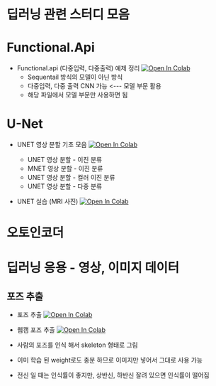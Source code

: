 # 딥러닝 관련 스터디 모음 

# Functional.Api
- Functional.api (다중입력, 다중출력) 예제 정리 [![Open In Colab](https://colab.research.google.com/assets/colab-badge.svg)](https://colab.research.google.com/github/crimama/DL_study/blob/main/material/Functional.api_basic.ipynb)
  - Sequentail 방식의 모델이 아닌 방식 
  - 다중입력, 다중 출력 CNN 가능 <--- 모델 부문 활용 
  - 해당 파일에서 모델 부문만 사용하면 됨 

# U-Net 
- UNET 영상 분할 기초 모음 [![Open In Colab](https://colab.research.google.com/assets/colab-badge.svg)](https://colab.research.google.com/github/crimama/DL_study/blob/main/material/UNET.ipynb)

  - UNET 영상 분할 - 이진 분류  
  - MNET 영상 분할 - 이진 분류 
  - UNET 영상 분할 - 컬러 이진 분류 
  - UNET 영상 분할 - 다중 분류 
- UNET 실습 (MRI 사진) [![Open In Colab](https://colab.research.google.com/assets/colab-badge.svg)](https://colab.research.google.com/github/crimama/DL_study/blob/main/unet_practice_mri_images.ipynb)


# 오토인코더 

# 딥러닝  응용 - 영상, 이미지 데이터 

## 포즈 추출 
  - 포즈 추출  [![Open In Colab](https://colab.research.google.com/assets/colab-badge.svg)](https://colab.research.google.com/github/crimama/DL_study/blob/main/material/22.01.06_pose_extraction.ipynb)

  - 웹캠 포즈 추출 [![Open In Colab](https://colab.research.google.com/assets/colab-badge.svg)](https://colab.research.google.com/github/crimama/DL_study/blob/main/material/22.01.06_pose_extraction_webcam.ipynb)
  - 사람의 포즈를 인식 해서 skeleton 형태로 그림 
  - 이미 학습 된 weight로도 충분 하므로 이미지만 넣어서 그대로 사용 가능 
  - 전신 일 때는 인식률이 좋지만, 상반신, 하반신 잘려 있으면 인식률이 떨어짐 

